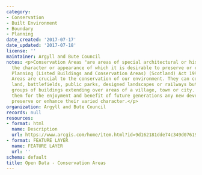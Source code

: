 ```yaml
---
category:
- Conservation
- Built Environment
- Boundary
- Planning
date_created: '2017-07-17'
date_updated: '2017-07-18'
license: ''
maintainer: Argyll and Bute Council
notes: <p>Conservation Areas "are areas of special architectural or historic interest,
  the character or appearance of which it is desirable to preserve or enhance". S.61
  Planning (Listed Buildings and Conservation Areas) (Scotland) Act 1997Conservation
  Areas are crucial to the conservation of our environment. They can cover historic
  land, battlefields, public parks, designed landscapes or railways but most contain
  groups of buildings extending over areas of a village, town or city. To safeguard
  them for the enjoyment and benefit of future generations any new development should
  preserve or enhance their varied character.</p>
organization: Argyll and Bute Council
records: null
resources:
- format: html
  name: Description
  url: https://www.arcgis.com/home/item.html?id=9d162181dde74c349d07619426219d67
- format: FEATURE LAYER
  name: FEATURE LAYER
  url: ''
schema: default
title: Open Data - Conservation Areas
---
```

